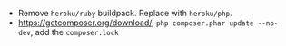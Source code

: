 * Remove `heroku/ruby` buildpack.  Replace with `heroku/php`.
* https://getcomposer.org/download/, `php composer.phar update --no-dev`, add the `composer.lock`

